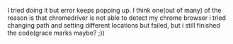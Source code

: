 I tried doing it but error keeps popping up. I think one(out of many) of the reason is that chromedriver is not able to detect my chrome browser i tried changing path and setting different locations but failed, but i still finished the code(grace marks maybe? ;))
